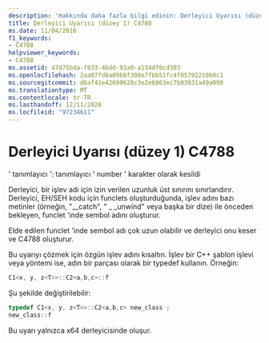 ```yaml
---
description: 'Hakkında daha fazla bilgi edinin: Derleyici Uyarısı (düzey 1) C4788'
title: Derleyici Uyarısı (düzey 1) C4788
ms.date: 11/04/2016
f1_keywords:
- C4788
helpviewer_keywords:
- C4788
ms.assetid: 47d75bda-f833-4bdd-93a0-a134df0cd303
ms.openlocfilehash: 2aa87fd8a09b9f308e7fbb51fc4f05792210b0c1
ms.sourcegitcommit: d6af41e42699628c3e2e6063ec7b03931a49a098
ms.translationtype: MT
ms.contentlocale: tr-TR
ms.lasthandoff: 12/11/2020
ms.locfileid: "97234611"
---
```

# <a name="compiler-warning-level-1-c4788"></a>Derleyici Uyarısı (düzey 1) C4788

' tanımlayıcı ': tanımlayıcı ' number ' karakter olarak kesildi

Derleyici, bir işlev adı için izin verilen uzunluk üst sınırını sınırlandırır. Derleyici, EH/SEH kodu için funclets oluşturduğunda, işlev adını bazı metinler (örneğin, "__catch", " \_ _unwind" veya başka bir dize) ile önceden bekleyen, funclet 'inde sembol adını oluşturur.

Elde edilen funclet 'inde sembol adı çok uzun olabilir ve derleyici onu keser ve C4788 oluşturur.

Bu uyarıyı çözmek için özgün işlev adını kısaltın. İşlev bir C++ şablon işlevi veya yöntemi ise, adın bir parçası olarak bir typedef kullanın. Örneğin:

```cpp
C1<x, y, z<T>>::C2<a,b,c>::f
```

Şu şekilde değiştirilebilir:

```cpp
typedef C1<x, y, z<T>>::C2<a,b,c> new_class ;
new_class::f
```

Bu uyarı yalnızca x64 derleyicisinde oluşur.
